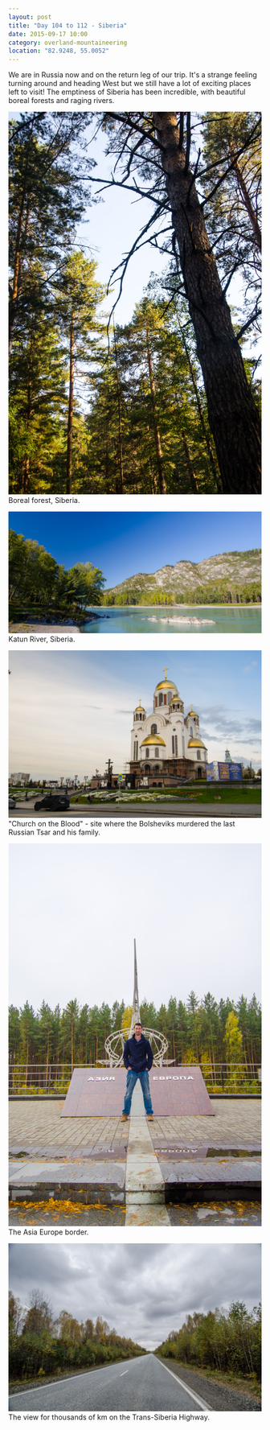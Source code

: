 ```yaml
---
layout: post
title: "Day 104 to 112 - Siberia"
date: 2015-09-17 10:00
category: overland-mountaineering
location: "82.9248, 55.0052"
---
```


We are in Russia now and on the return leg of our trip.  It's a strange feeling turning around and heading West but we still have a lot of exciting places left to visit!  The emptiness of Siberia has been incredible, with beautiful boreal forests and raging rivers.  

![Name of photo](/photos/siberia/siberia-1.jpg "Optional title")
Boreal forest, Siberia.

![Name of photo](/photos/siberia/siberia-2.jpg "Optional title")
Katun River, Siberia.

![Name of photo](/photos/siberia/siberia-3.jpg "Optional title")
"Church on the Blood" - site where the Bolsheviks murdered the last Russian Tsar and his family.

![Name of photo](/photos/siberia/siberia-4.jpg "Optional title")
The Asia Europe border.

![Name of photo](/photos/siberia/siberia-5.jpg "Optional title")
The view for thousands of km on the Trans-Siberia Highway.
